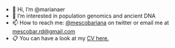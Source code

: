 - 👋 Hi, I’m @marianaer
- 👀 I’m interested in population genomics and ancient DNA
- 📫 How to reach me: [@mescobariana](http://twitter.com/mescobariana) on twitter or email me at mescobar.rd@gmail.com
- :clipboard: You can have a look at my <a href="./CV_MEscobar.pdf" target="_blank">CV here.</a>



<!---
marianaer/marianaer is a ✨ special ✨ repository because its `README.md` (this file) appears on your GitHub profile.
You can click the Preview link to take a look at your changes.
--->

